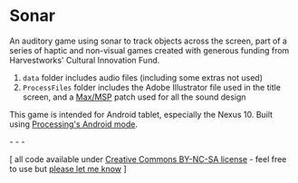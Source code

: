 Sonar
=====

An auditory game using sonar to track objects across the screen, part of a series of haptic and non-visual games created with generous funding from Harvestworks' Cultural Innovation Fund.

1. `data` folder includes audio files (including some extras not used)
2. `ProcessFiles` folder includes the Adobe Illustrator file used in the title screen, and a [Max/MSP](http://cycling74.com) patch used for all the sound design

This game is intended for Android tablet, especially the Nexus 10. Built using [Processing's Android mode](http://www.processing.org).

\- \- \-

\[ all code available under [Creative Commons BY-NC-SA license](http://creativecommons.org/licenses/by-nc-sa/3.0/) - feel free to use but [please let me know](http://www.jeffreythompson.org) \]
